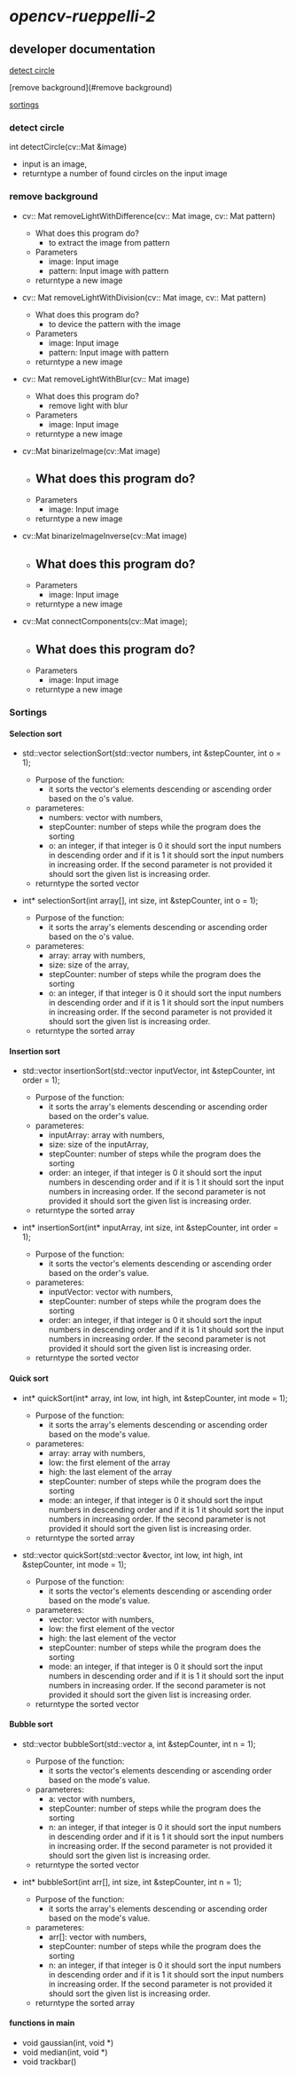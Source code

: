 # *opencv-rueppelli-2*

## developer documentation

[detect circle](#detectCircle)

[remove background](#remove background) 

[sortings](#sortings)

### detect circle

int detectCircle(cv::Mat &image)
   - input is an image, 
   - returntype a number of found circles on the input image

### remove background

- cv:: Mat removeLightWithDifference(cv:: Mat image, cv:: Mat pattern)
   - What does this program do?
     - to extract the image from pattern
   - Parameters
     - image: Input image
     - pattern: Input image with pattern
   - returntype a new image
   
- cv:: Mat removeLightWithDivision(cv:: Mat image, cv:: Mat pattern)
   - What does this program do?
     - to device the pattern with the image
   - Parameters
     - image: Input image
     - pattern: Input image with pattern
   - returntype a new image
   
- cv:: Mat removeLightWithBlur(cv:: Mat image)
   - What does this program do?
     - remove light with blur
   - Parameters
     - image: Input image
   - returntype a new image
   
- cv::Mat binarizeImage(cv::Mat image)
   - What does this program do?
     - 
   - Parameters
     - image: Input image
   - returntype a new image
   
- cv::Mat binarizeImageInverse(cv::Mat image)
   - What does this program do?
     - 
   - Parameters
     - image: Input image
   - returntype a new image

- cv::Mat connectComponents(cv::Mat image);
   - What does this program do?
     -
   - Parameters
     - image: Input image
   - returntype a new image

   
### Sortings
#### Selection sort
- std::vector<int> selectionSort(std::vector<int> numbers, int &stepCounter, int o = 1);
   - Purpose of the function:
     - it sorts the vector's elements descending or ascending order based on the o's value.
   - parameteres:
     - numbers: vector with numbers,
     - stepCounter: number of steps while the program does the sorting
     - o: an integer, if that integer is 0 it should sort the input numbers in descending order and if it is 1 it should sort the input
          numbers in increasing order. If the second parameter is not provided it should sort the given list is increasing order.
   - returntype the sorted vector
   
- int* selectionSort(int array[], int size, int &stepCounter, int o = 1);
   - Purpose of the function:
     - it sorts the array's elements descending or ascending order based on the o's value.
   - parameteres:
     - array: array with numbers,
     - size: size of the array,
     - stepCounter: number of steps while the program does the sorting
     - o: an integer, if that integer is 0 it should sort the input numbers in descending order and if it is 1 it should sort the input
          numbers in increasing order. If the second parameter is not provided it should sort the given list is increasing order.
   - returntype the sorted array

#### Insertion sort
- std::vector<int> insertionSort(std::vector<int> inputVector, int &stepCounter, int order = 1);
   - Purpose of the function:
     - it sorts the array's elements descending or ascending order based on the order's value.
   - parameteres:
     - inputArray: array with numbers,
     - size: size of the inputArray,
     - stepCounter: number of steps while the program does the sorting
     - order: an integer, if that integer is 0 it should sort the input numbers in descending order and if it is 1 it should sort the
              input numbers in increasing order. If the second parameter is not provided it should sort the given list is increasing
              order.
   - returntype the sorted array

- int* insertionSort(int* inputArray, int size, int &stepCounter, int order = 1);
   - Purpose of the function:
     - it sorts the vector's elements descending or ascending order based on the order's value.
   - parameteres:
     - inputVector: vector with numbers,
     - stepCounter: number of steps while the program does the sorting
     - order: an integer, if that integer is 0 it should sort the input numbers in descending order and if it is 1 it should sort the
              input numbers in increasing order. If the second parameter is not provided it should sort the given list is increasing
              order.
   - returntype the sorted vector
   
#### Quick sort
- int* quickSort(int* array, int low, int high, int &stepCounter, int mode = 1);
  - Purpose of the function:
    - it sorts the array's elements descending or ascending order based on the mode's value.
   - parameteres:
     - array: array with numbers,
     - low: the first element of the array
     - high: the last element of the array
     - stepCounter: number of steps while the program does the sorting
     - mode: an integer, if that integer is 0 it should sort the input numbers in descending order and if it is 1 it should sort the
              input numbers in increasing order. If the second parameter is not provided it should sort the given list is increasing
              order.
   - returntype the sorted array
   
- std::vector<int> quickSort(std::vector<int> &vector, int low, int high, int &stepCounter, int mode = 1);
  - Purpose of the function:
    - it sorts the vector's elements descending or ascending order based on the mode's value.
   - parameteres:
     - vector: vector with numbers,
     - low: the first element of the vector
     - high: the last element of the vector
     - stepCounter: number of steps while the program does the sorting
     - mode: an integer, if that integer is 0 it should sort the input numbers in descending order and if it is 1 it should sort the
              input numbers in increasing order. If the second parameter is not provided it should sort the given list is increasing
              order.
   - returntype the sorted vector
   
#### Bubble sort
- std::vector<int> bubbleSort(std::vector<int> a, int &stepCounter, int n = 1);
  - Purpose of the function:
    - it sorts the vector's elements descending or ascending order based on the mode's value.
   - parameteres:
     - a: vector with numbers,
     - stepCounter: number of steps while the program does the sorting
     - n: an integer, if that integer is 0 it should sort the input numbers in descending order and if it is 1 it should sort the
          input numbers in increasing order. If the second parameter is not provided it should sort the given list is increasing order.
   - returntype the sorted vector
   
- int* bubbleSort(int arr[], int size, int &stepCounter, int n = 1);
  - Purpose of the function:
    - it sorts the array's elements descending or ascending order based on the mode's value.
   - parameteres:
     - arr[]: vector with numbers,
     - stepCounter: number of steps while the program does the sorting
     - n: an integer, if that integer is 0 it should sort the input numbers in descending order and if it is 1 it should sort the
          input numbers in increasing order. If the second parameter is not provided it should sort the given list is increasing order.
   - returntype the sorted array
   
 #### functions in main
 - void gaussian(int, void *)
 - void median(int, void *)
 - void trackbar()
 
 
